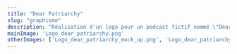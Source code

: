 ```yaml
---
title: "Dear Patriarchy"
slug: "graphisme"
description: "Réalisation d'un logo pour un podcast fictif nommé \"Dear Patriarchy\" issu du roman \"Nos âmes tourmentées\" de Morgane Moncomble."
mainImage: 'Logo_dear_patriarchy.png'
otherImages: ['Logo_dear_patriarchy_mock_up.png', 'Logo_dear_patriarchy_mock_up_2.jpg']
---
```

